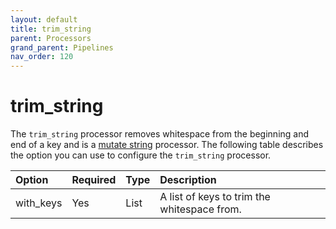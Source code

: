 ```yaml
---
layout: default
title: trim_string
parent: Processors
grand_parent: Pipelines
nav_order: 120
---
```


# trim_string

The `trim_string` processor removes whitespace from the beginning and end of a key and is a [mutate string](https://github.com/opensearch-project/data-prepper/tree/main/data-prepper-plugins/mutate-string-processors#mutate-string-processors) processor. The following table describes the option you can use to configure the `trim_string` processor.

| Option    | Required | Type | Description                                 |
| :-------- | :------- | :--- | :------------------------------------------ |
| with_keys | Yes      | List | A list of keys to trim the whitespace from. |

<!---## Configuration

Content will be added to this section.

## Metrics

Content will be added to this section.--->
